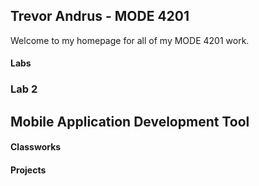 ## Trevor Andrus - MODE 4201

Welcome to my homepage for all of my MODE 4201 work.

#### Labs

### Lab 2

## Mobile Application Development Tool

#### Classworks

#### Projects
